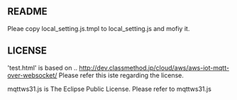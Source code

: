 README
------

Pleae copy local_setting.js.tmpl to local_setting.js and mofiy it.

LICENSE
-------

'test.html' is based on ..
http://dev.classmethod.jp/cloud/aws/aws-iot-mqtt-over-websocket/
Please refer this iste regarding the license.

mqttws31.js is The Eclipse Public License. Please refer to mqttws31.js
